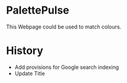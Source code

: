 # PalettePulse
This Webpage could be used to match colours.

# History
 - Add provisions for Google search indexing
 - Update Title
